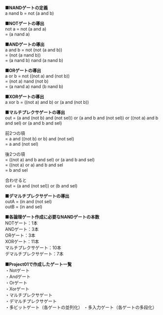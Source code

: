 **■NANDゲートの定義**  
a nand b = not (a and b)  
  
**■NOTゲートの導出**  
not a = not (a and a)  
      = (a nand a)  
  
**■ANDゲートの導出**  
a and b =  not (not (a and b))  
        = (not (a nand b))  
        = (a nand b) nand (a nand b)  
  
**■ORゲートの導出**  
a or b = not ((not a) and (not b))  
       = (not a) nand (not b)  
       = (a nand a) nand (b nand b)  
  
**■XORゲートの導出**  
a xor b = ((not a) and b) or (a and (not b))  
  
**■マルチプレクサゲートの導出**  
out = (a and (not b) and (not sel)) or (a and b and (not sel)) or ((not a) and b and sel) or (a and b and sel)  
  
前2つの項  
= a and ((not b) or b) and (not sel)  
= a and (not sel)  
  
後2つの項  
= ((not a) and b and sel) or (a and b and sel)  
= ((not a) or a) and b and sel  
= b and sel  
  
合わせると  
out = (a and (not sel)) or (b and sel)  
  
**■デマルチプレクサゲートの導出**  
outA = (in and (not sel)  
outB = (in and sel)  
  
**■各論理ゲート作成に必要なNANDゲートの本数**  
NOTゲート：1本  
ANDゲート：3本  
ORゲート：3本  
XORゲート：11本  
マルチプレクサゲート：10本  
デマルチプレクサゲート：7本
  
**■Project01で作成したゲート一覧**  
・Notゲート  
・Andゲート  
・Orゲート  
・Xorゲート  
・マルチプレクサゲート  
・デマルチプレクサゲート  
・多ビットゲート（各ゲートの並列化）
・多入力ゲート（各ゲートの多段化）  
